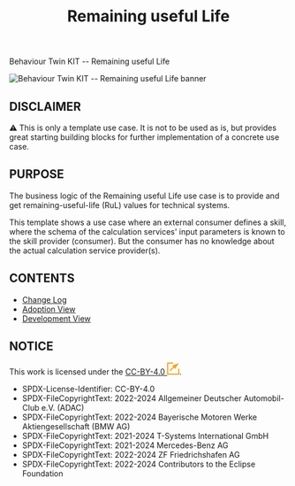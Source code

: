 ﻿---
id: overview
title: Remaining useful Life
description: Behaviour Twin KIT
hide_title: true
---

<div style={{fontSize:40, color:'rgb(255,166,1)', marginBottom:13}}>Behaviour Twin KIT -- Remaining useful Life</div>

![Behaviour Twin KIT -- Remaining useful Life banner](@site/static/img/kit-icons/behaviour-twin-rul-kit-icon.svg)

## DISCLAIMER

:warning: This is only a template use case. It is not to be used as is, but provides great starting building blocks for further implementation of a concrete use case.

## PURPOSE

The business logic of the Remaining useful Life use case is to provide and get remaining-useful-life (RuL) values for technical systems.

This template shows a use case where an external consumer defines a skill, where the schema of the calculation services' input parameters is known to the skill provider (consumer). But the consumer has no knowledge about the actual calculation service provider(s).

## CONTENTS

- [Change Log](./changelog)
- [Adoption View](adoption-view/overview)
- [Development View](development-view/overview)

## NOTICE

This work is licensed under the [CC-BY-4.0 ![(external link)](../../assets/external-link.svg)](https://creativecommons.org/licenses/by/4.0/legalcode).

- SPDX-License-Identifier: CC-BY-4.0
- SPDX-FileCopyrightText: 2022-2024 Allgemeiner Deutscher Automobil-Club e.V. (ADAC)
- SPDX-FileCopyrightText: 2022-2024 Bayerische Motoren Werke Aktiengesellschaft (BMW AG)
- SPDX-FileCopyrightText: 2021-2024 T-Systems International GmbH
- SPDX-FileCopyrightText: 2021-2024 Mercedes-Benz AG
- SPDX-FileCopyrightText: 2022-2024 ZF Friedrichshafen AG
- SPDX-FileCopyrightText: 2022-2024 Contributors to the Eclipse Foundation
